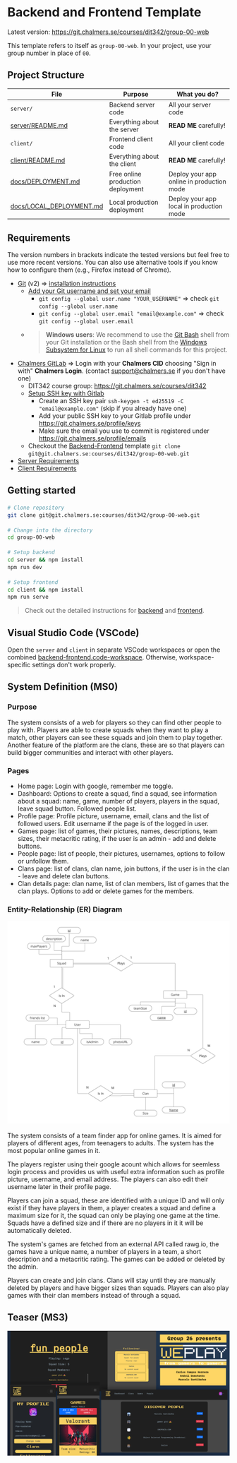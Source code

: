 # Backend and Frontend Template

Latest version: https://git.chalmers.se/courses/dit342/group-00-web

This template refers to itself as `group-00-web`. In your project, use your group number in place of `00`.

## Project Structure

| File        | Purpose           | What you do?  |
| ------------- | ------------- | ----- |
| `server/` | Backend server code | All your server code |
| [server/README.md](server/README.md) | Everything about the server | **READ ME** carefully! |
| `client/` | Frontend client code | All your client code |
| [client/README.md](client/README.md) | Everything about the client | **READ ME** carefully! |
| [docs/DEPLOYMENT.md](docs/DEPLOYMENT.md) | Free online production deployment | Deploy your app online in production mode |
| [docs/LOCAL_DEPLOYMENT.md](docs/LOCAL_DEPLOYMENT.md) | Local production deployment | Deploy your app local in production mode |

## Requirements

The version numbers in brackets indicate the tested versions but feel free to use more recent versions.
You can also use alternative tools if you know how to configure them (e.g., Firefox instead of Chrome).

* [Git](https://git-scm.com/) (v2) => [installation instructions](https://www.atlassian.com/git/tutorials/install-git)
  * [Add your Git username and set your email](https://docs.gitlab.com/ce/gitlab-basics/start-using-git.html#add-your-git-username-and-set-your-email)
    * `git config --global user.name "YOUR_USERNAME"` => check `git config --global user.name`
    * `git config --global user.email "email@example.com"` => check `git config --global user.email`
  * > **Windows users**: We recommend to use the [Git Bash](https://www.atlassian.com/git/tutorials/git-bash) shell from your Git installation or the Bash shell from the [Windows Subsystem for Linux](https://docs.microsoft.com/en-us/windows/wsl/install-win10) to run all shell commands for this project.
* [Chalmers GitLab](https://git.chalmers.se/) => Login with your **Chalmers CID** choosing "Sign in with" **Chalmers Login**. (contact [support@chalmers.se](mailto:support@chalmers.se) if you don't have one)
  * DIT342 course group: https://git.chalmers.se/courses/dit342
  * [Setup SSH key with Gitlab](https://docs.gitlab.com/ee/ssh/)
    * Create an SSH key pair `ssh-keygen -t ed25519 -C "email@example.com"` (skip if you already have one)
    * Add your public SSH key to your Gitlab profile under https://git.chalmers.se/profile/keys
    * Make sure the email you use to commit is registered under https://git.chalmers.se/profile/emails
  * Checkout the [Backend-Frontend](https://git.chalmers.se/courses/dit342/group-00-web) template `git clone git@git.chalmers.se:courses/dit342/group-00-web.git`
* [Server Requirements](./server/README.md#Requirements)
* [Client Requirements](./client/README.md#Requirements)

## Getting started

```bash
# Clone repository
git clone git@git.chalmers.se:courses/dit342/group-00-web.git

# Change into the directory
cd group-00-web

# Setup backend
cd server && npm install
npm run dev

# Setup frontend
cd client && npm install
npm run serve
```

> Check out the detailed instructions for [backend](./server/README.md) and [frontend](./client/README.md).

## Visual Studio Code (VSCode)

Open the `server` and `client` in separate VSCode workspaces or open the combined [backend-frontend.code-workspace](./backend-frontend.code-workspace). Otherwise, workspace-specific settings don't work properly.

## System Definition (MS0)

### Purpose

The system consists of a web for players so they can find other people to play with. Players are able to create squads when they want to play a match, other players can see these squads and join them to play together. Another feature of the platform are the clans, these are so that players can build bigger communities and interact with other players.

### Pages

- Home page: Login with google, remember me toggle.
- Dashboard: Options to create a squad, find a squad, see information about a squad: name, game, number of players, players in the squad, leave squad button. Followed people list.
- Profile page: Profile picture, username, email, clans and the list of followed users. Edit username if the page is of the logged in user.
- Games page: list of games, their pictures, names, descriptions, team sizes, their metacritic rating, if the user is an admin - add and delete buttons.
- People page: list of people, their pictures, usernames, options to follow or unfollow them.
- Clans page: list of clans, clan name, join buttons, if the user is in the clan - leave and delete clan buttons.
- Clan details page: clan name, list of clan members, list of games that the clan plays. Options to add or delete games for the members.
### Entity-Relationship (ER) Diagram

![ER Diagram](./images/er_diagram.png)

The system consists of a team finder app for online games. It is aimed for players of different ages, from teenagers to adults. The system has the most popular online games in it.

The players register using their google acount which allows for seemless login process and provides us with useful extra information such as profile picture, username, and email address. The players can also edit their username later in their profile page.

Players can join a squad, these are identified with a unique ID and will only exist if they have players in them, a player creates a squad and define a maximum size for it, the squad can only be playing one game at the time. Squads have a defined size and if there are no players in it it will be automatically deleted.

The system's games are fetched from an external API called rawg.io, the games have a unique name, a number of players in a team, a short description and a metacritic rating. The games can be added or deleted by the admin.

Players can create and join clans. Clans will stay until they are manually deleted by players and have bigger sizes than squads. Players can also play games with their clan members instead of through a squad.

## Teaser (MS3)

![Teaser](./images/teaser.png)
